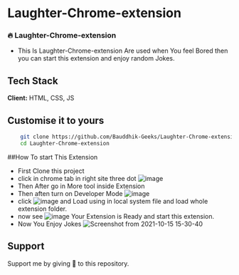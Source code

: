 # Laughter-Chrome-extension


### 🔥 Laughter-Chrome-extension

- This Is Laughter-Chrome-extension Are used when You feel Bored then you can start this extension and enjoy random Jokes.

## Tech Stack

**Client:** HTML, CSS, JS

## Customise it to yours

```bash
    git clone https://github.com/Bauddhik-Geeks/Laughter-Chrome-extension.git
    cd Laughter-Chrome-extension
```


##How To start This Extension
- First Clone this project
- click in chrome tab in right site three dot ![image](https://user-images.githubusercontent.com/62690629/137469305-5958b56f-5325-4646-8a5d-a54cae13f777.png)
- Then After go in More tool inside Extension
- Then aften turn on Developer Mode ![image](https://user-images.githubusercontent.com/62690629/137469541-371e5891-e56b-4bee-b38d-605a697863c6.png)
- click ![image](https://user-images.githubusercontent.com/62690629/137469637-779d113e-1506-4c01-a180-996100861975.png) and Load using in local system file and load whole extension folder.
- now see ![image](https://user-images.githubusercontent.com/62690629/137469852-418cace4-d991-4bb1-97a0-8acad75d2c63.png) Your Extension is Ready and start this extension.
- Now You Enjoy Jokes ![Screenshot from 2021-10-15 15-30-40](https://user-images.githubusercontent.com/62690629/137470303-87ef7220-ad0c-4efb-8df1-f0fa514bfa5b.png)

## Support

Support me by giving 🌟 to this repository.
